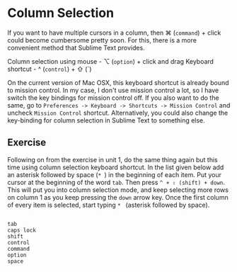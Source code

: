 Column Selection
=================

If you want to have multiple cursors in a column, then ⌘ (`command`) + click
could become cumbersome pretty soon. For this, there is a more convenient
method that Sublime Text provides.

Column selection using mouse - ⌥ (`option`) + click and drag
Keyboard shortcut - ^ (`control`) + ⇧ (`)

On the current version of Mac OSX, this keyboard shortcut is already bound to
mission control. In my case, I don't use mission control a lot, so I have
switch the key bindings for mission control off. If you also want to do the
same, go to `Preferences -> Keyboard -> Shortcuts -> Mission Control` and
uncheck `Mission Control` shortcut. Alternatively, you could also change the
key-binding for column selection in Sublime Text to something else.

Exercise
---------

Following on from the exercise in unit 1, do the same thing again but this
time using column selection keyboard shortcut. In the list given below add an 
asterisk followed by space (`* `) in the beginning of each item. Put your
cursor at the beginning of the word `tab`. Then press `^ + ⇧ (shift) + down`.
This will put you into column selection mode, and keep selecting more rows on
column 1 as you keep pressing the `down` arrow key. Once the first column of
every item is selected, start typing `* ` (asterisk followed by space).  

```

tab
caps lock
shift
control
command
option
space

```